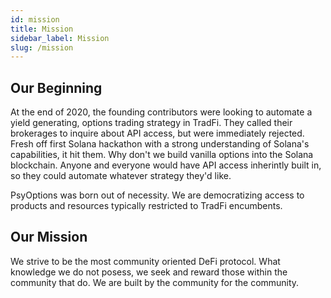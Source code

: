```yaml
---
id: mission
title: Mission
sidebar_label: Mission
slug: /mission
---
```


## Our Beginning

At the end of 2020, the founding contributors were looking to automate a yield generating, 
options trading strategy in TradFi. They called their brokerages to inquire about API access, 
but were immediately rejected. Fresh off first Solana hackathon with a strong understanding of 
Solana's capabilities, it hit them. Why don't we build vanilla options into the Solana blockchain. 
Anyone and everyone would have API access inherintly built in, so they could automate whatever
strategy they'd like.

PsyOptions was born out of necessity. We are democratizing access to products and resources 
typically restricted to TradFi encumbents.

## Our Mission

We strive to be the most community oriented DeFi protocol. What knowledge we do not posess, we 
seek and reward those within the community that do. We are built by the community for the community.
